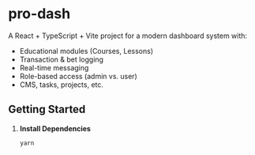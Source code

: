 # pro-dash

A React + TypeScript + Vite project for a modern dashboard system with:

- Educational modules (Courses, Lessons)
- Transaction & bet logging
- Real-time messaging
- Role-based access (admin vs. user)
- CMS, tasks, projects, etc.

## Getting Started

1. **Install Dependencies**
   ```bash
   yarn
   ```
